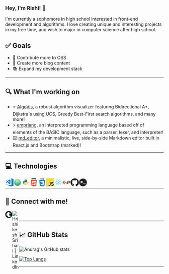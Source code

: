 ### Hey, I'm Rishi! 👋

I'm currently a sophomore in high school interested in front-end development and algorithms. I love creating unique and interesting projects in my free time, and wish to major in computer science after high school. 

## ✅  Goals

* 🤝    Contribute more to OSS
* 📙    Create more blog content
* 📚    Expand my development stack

---

## 🔍  What I'm working on
* ⭐️    [AlgoVis](https://hrishikesh-srihari.github.io/AlgoVis/), a robust algorithm visualizer featuring Bidirectional A*, Dijkstra's using UCS, Greedy Best-First search algorithms, and many more! 
* ⚡️     [emprlang](https://github.com/hrishikesh-srihari/emprlang), an interpreted programming language based off of elements of the BASIC language, such as a parser, lexer, and interpreter!
* ⌨️     [md_editor](https://github.com/hrishikesh-srihari/md_editor), a minimalistic, live, side-by-side Markdown editor built in React.js and Bootstrap (marked)!

---

## 💻  Technologies

<img align="left" alt="Visual Studio Code" width="26px" src="https://raw.githubusercontent.com/github/explore/80688e429a7d4ef2fca1e82350fe8e3517d3494d/topics/visual-studio-code/visual-studio-code.png" />
<img align="left" alt="Atom" width="26px" src="https://raw.githubusercontent.com/github/explore/80688e429a7d4ef2fca1e82350fe8e3517d3494d/topics/atom/atom.png" />
<img align="left" alt="Python" width="26px" src="https://raw.githubusercontent.com/github/explore/80688e429a7d4ef2fca1e82350fe8e3517d3494d/topics/python/python.png" />
<img align="left" alt="HTML5" width="26px" src="https://raw.githubusercontent.com/github/explore/80688e429a7d4ef2fca1e82350fe8e3517d3494d/topics/html/html.png" />
<img align="left" alt="CSS3" width="26px" src="https://raw.githubusercontent.com/github/explore/80688e429a7d4ef2fca1e82350fe8e3517d3494d/topics/css/css.png" />
<img align="left" alt="JavaScript" width="26px" src="https://raw.githubusercontent.com/github/explore/80688e429a7d4ef2fca1e82350fe8e3517d3494d/topics/javascript/javascript.png" />
<img align="left" alt="React" width="26px" src="https://raw.githubusercontent.com/github/explore/80688e429a7d4ef2fca1e82350fe8e3517d3494d/topics/react/react.png" />
<img align="left" alt="Git" width="26px" src="https://raw.githubusercontent.com/github/explore/80688e429a7d4ef2fca1e82350fe8e3517d3494d/topics/git/git.png" />
<img align="left" alt="GitHub" width="26px" src="https://raw.githubusercontent.com/github/explore/78df643247d429f6cc873026c0622819ad797942/topics/github/github.png" />
<img align="left" alt="Terminal" width="26px" src="https://raw.githubusercontent.com/github/explore/80688e429a7d4ef2fca1e82350fe8e3517d3494d/topics/terminal/terminal.png" />

<br/>

---

## 📱  Connect with me!

[<img align="left" alt="https://rishi-srihari.vercel.app/" width="22px" src="https://raw.githubusercontent.com/iconic/open-iconic/master/svg/globe.svg" />][portfolio]
[<img align="left" alt="Hrishikesh Srihari | LinkedIn" width="22px" src="https://cdn.jsdelivr.net/npm/simple-icons@v3/icons/linkedin.svg" />][linkedin]

<br/>

---

## 📈  GitHub Stats
![Anurag's GitHub stats](https://github-readme-stats.vercel.app/api?username=hrishikesh-srihari&show_icons=true&hide=prs,issues&theme=tokyonight&border_radius=10px)

[![Top Langs](https://github-readme-stats.vercel.app/api/top-langs/?username=hrishikesh-srihari&layout=compact&theme=tokyonight&border_radius=10px)](https://github.com/anuraghazra/github-readme-stats)

---

[portfolio]: https://rishi-srihari.vercel.app/
[blog]: https://the-debug.netlify.app/
[linkedin]: https://www.linkedin.com/in/hrishikesh-srihari-3525061a1/
